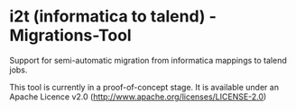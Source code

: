 i2t (informatica to talend) - Migrations-Tool
===

Support for semi-automatic migration from informatica mappings to talend jobs.

This tool is currently in a proof-of-concept stage. It is available under an Apache Licence v2.0 (http://www.apache.org/licenses/LICENSE-2.0)